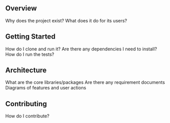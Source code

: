 ## Overview 
Why does the project exist? What does it do for its users?
## Getting Started 
How do I clone and run it?
Are there any dependencies I need to install?
How do I run the tests?
## Architecture
What are the core libraries/packages
Are there any requirement documents
Diagrams of features and user actions
## Contributing
How do I contribute?

